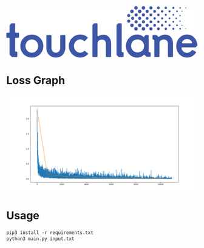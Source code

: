 ![LOGO](https://github.com/touchlane/NetapixTools/blob/master/assets/logo.svg)

# Loss Graph
![LOSS_GRAPH_EXAMPLE](https://github.com/touchlane/NetapixTools/blob/loss_graph/assets/loss_example.png)
# Usage
```
pip3 install -r requirements.txt
python3 main.py input.txt
```
